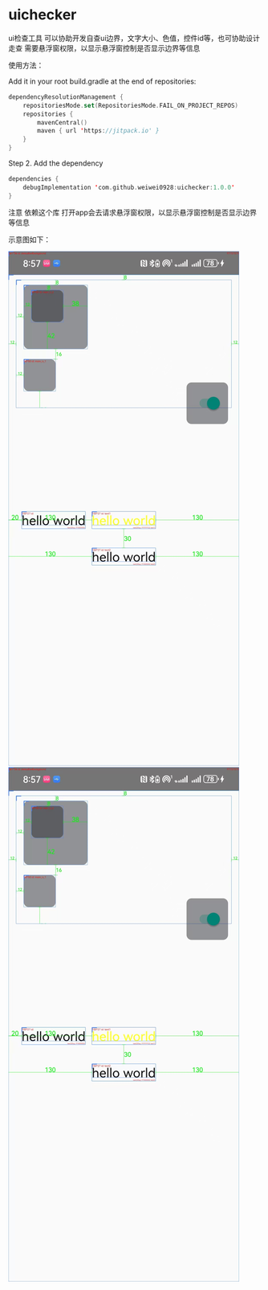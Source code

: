# uichecker

ui检查工具  可以协助开发自查ui边界，文字大小、色值，控件id等，也可协助设计走查
需要悬浮窗权限，以显示悬浮窗控制是否显示边界等信息

使用方法：

Add it in your root build.gradle at the end of repositories:

```kotlin
dependencyResolutionManagement {
	repositoriesMode.set(RepositoriesMode.FAIL_ON_PROJECT_REPOS)
	repositories {
		mavenCentral()
		maven { url 'https://jitpack.io' }
	}
}
```
Step 2. Add the dependency

```kotlin
dependencies {
    debugImplementation 'com.github.weiwei0928:uichecker:1.0.0'
}
```

注意 依赖这个库 打开app会去请求悬浮窗权限，以显示悬浮窗控制是否显示边界等信息

示意图如下：

![img.png](img.png)
![img_1.png](img_1.png)